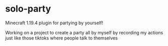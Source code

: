 # solo-party
Minecraft 1.19.4 plugin for partying by yourself!

Working on a project to create a party all by myself by recording my actions just like those tiktoks where people talk to themselves
